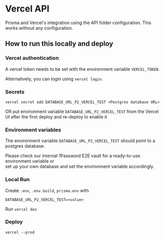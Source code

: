 # Vercel API

Prisma and Vercel's integration using the API folder configuration. This works without any configuration.

## How to run this locally and deploy

### Vercel authentication

A vercel token needs to be set with the environment variable `VERCEL_TOKEN`.

Alternatively, you can login using `vercel login`.

### Secrets

`vercel secret add DATABASE_URL_P2_VERCEL_TEST <Postgres database URL>`

OR put environment variable `DATABASE_URL_P2_VERCEL_TEST` from the Vercel UI after the first deploy and re-deploy to enable it

### Environment variables

The environment variable `DATABASE_URL_P2_VERCEL_TEST` should point to a postgres database.

Please check our internal 1Password E2E vault for a ready-to-use environment variable or  
set up your own database and set the environment variable accordingly.

### Local Run

Create `.env`, `.env.build`, `prisma.env` with

`DATABASE_URL_P2_VERCEL_TEST=<value>`

Run `vercel dev`

### Deploy

`vercel --prod`
